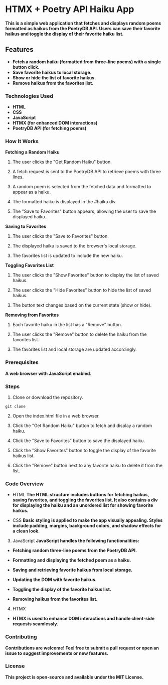 # HTMX + Poetry API Haiku App

**This is a simple web application that fetches and displays random poems formatted as haikus from the PoetryDB API. Users can save their favorite haikus and toggle the display of their favorite haiku list.**

## Features

- **Fetch a random haiku (formatted from three-line poems) with a single button click.**
- **Save favorite haikus to local storage.**
- **Show or hide the list of favorite haikus.**
- **Remove haikus from the favorites list.**

### Technologies Used
- **HTML**
- **CSS**
- **JavaScript**
- **HTMX (for enhanced DOM interactions)**
- **PoetryDB API (for fetching poems)**

### How It Works

**Fetching a Random Haiku**

1. The user clicks the "Get Random Haiku" button.

2. A fetch request is sent to the PoetryDB API to retrieve poems with three lines.

3. A random poem is selected from the fetched data and formatted to appear as a haiku.

4. The formatted haiku is displayed in the #haiku div.

5. The "Save to Favorites" button appears, allowing the user to save the displayed haiku.

**Saving to Favorites**

1. The user clicks the "Save to Favorites" button.

2. The displayed haiku is saved to the browser's local storage.

3. The favorites list is updated to include the new haiku.

**Toggling Favorites List**

1. The user clicks the "Show Favorites" button to display the list of saved haikus.

2. The user clicks the "Hide Favorites" button to hide the list of saved haikus.

3. The button text changes based on the current state (show or hide).

**Removing from Favorites**

1. Each favorite haiku in the list has a "Remove" button.

2. The user clicks the "Remove" button to delete the haiku from the favorites list.

3. The favorites list and local storage are updated accordingly.

### Prerequisites

**A web browser with JavaScript enabled.**

### Steps

1. Clone or download the repository.
```
git clone 
```
2. Open the index.html file in a web browser.

3. Click the "Get Random Haiku" button to fetch and display a random haiku.

4. Click the "Save to Favorites" button to save the displayed haiku.

5. Click the "Show Favorites" button to toggle the display of the favorite haikus list.

6. Click the "Remove" button next to any favorite haiku to delete it from the list.

### Code Overview
- HTML
**The HTML structure includes buttons for fetching haikus, saving favorites, and toggling the favorites list. It also contains a div for displaying the haiku and an unordered list for showing favorite haikus.**

- CSS
**Basic styling is applied to make the app visually appealing. Styles include padding, margins, background colors, and shadow effects for a clean look.**

3. JavaScript
**JavaScript handles the following functionalities:**

- **Fetching random three-line poems from the PoetryDB API.**

- **Formatting and displaying the fetched poem as a haiku.**

- **Saving and retrieving favorite haikus from local storage.** 

- **Updating the DOM with favorite haikus.**

- **Toggling the display of the favorite haikus list.**

- **Removing haikus from the favorites list.**

4. HTMX

- **HTMX is used to enhance DOM interactions and handle client-side requests seamlessly.**

### Contributing

**Contributions are welcome! Feel free to submit a pull request or open an issue to suggest improvements or new features.**

### License
**This project is open-source and available under the MIT License.**
